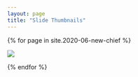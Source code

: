 ```yaml
---
layout: page
title: "Slide Thumbnails"
---
```


<div>

{% for page in site.2020-06-new-chief %}

<a href="{{ page.url | relative_url }}">

  <img class="slide-thumbnail" src="./{{ page.slug }}.png">

</a>

{% endfor %}

</div>